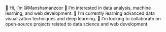  👋 Hi, I’m @Manshamanzoor
👀 I’m interested in data analysis, machine learning, and web development.
🌱 I’m currently learning advanced data visualization techniques and deep learning.
💞️ I’m looking to collaborate on open-source projects related to data science and web development.

